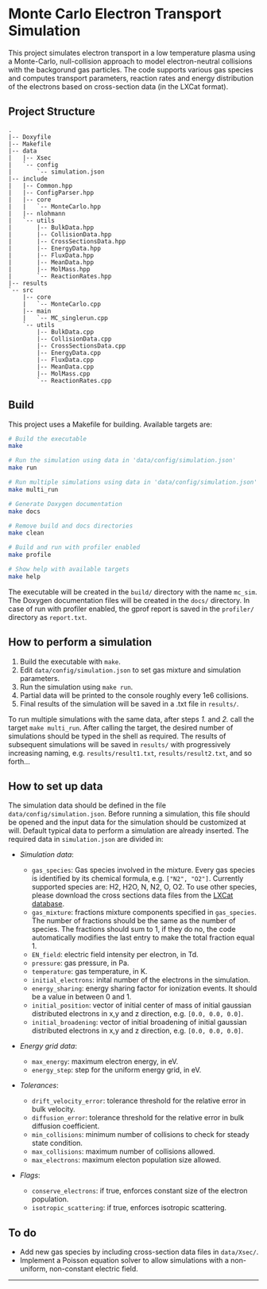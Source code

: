# Monte Carlo Electron Transport Simulation

This project simulates electron transport in a low temperature plasma using a Monte-Carlo, null-collision approach to model
electron-neutral collisions with the backgorund gas particles.
The code supports various gas species and computes transport parameters, reaction rates and energy distribution of the electrons
based on cross-section data (in the LXCat format).

## Project Structure
```
.
|-- Doxyfile
|-- Makefile
|-- data
|   |-- Xsec
|   `-- config
|       `-- simulation.json
|-- include
|   |-- Common.hpp
|   |-- ConfigParser.hpp
|   |-- core
|   |   `-- MonteCarlo.hpp
|   |-- nlohmann
|   `-- utils
|       |-- BulkData.hpp
|       |-- CollisionData.hpp
|       |-- CrossSectionsData.hpp
|       |-- EnergyData.hpp
|       |-- FluxData.hpp
|       |-- MeanData.hpp
|       |-- MolMass.hpp
|       `-- ReactionRates.hpp
|-- results
`-- src
    |-- core
    |   `-- MonteCarlo.cpp
    |-- main
    |   `-- MC_singlerun.cpp
    `-- utils
        |-- BulkData.cpp
        |-- CollisionData.cpp
        |-- CrossSectionsData.cpp
        |-- EnergyData.cpp
        |-- FluxData.cpp
        |-- MeanData.cpp
        |-- MolMass.cpp
        `-- ReactionRates.cpp
```

## Build

This project uses a Makefile for building. Available targets are:

```bash
# Build the executable
make

# Run the simulation using data in 'data/config/simulation.json'
make run

# Run multiple simulations using data in 'data/config/simulation.json'
make multi_run

# Generate Doxygen documentation
make docs

# Remove build and docs directories
make clean

# Build and run with profiler enabled
make profile

# Show help with available targets
make help
```

The executable will be created in the `build/` directory with the name `mc_sim`.
The Doxygen documentation files will be created in the `docs/` directory.
In case of run with profiler enabled, the gprof report is saved in the `profiler/` directory as `report.txt`.

## How to perform a simulation

1. Build the executable with `make`.
2. Edit `data/config/simulation.json` to set gas mixture and simulation parameters.
3. Run the simulation using `make run`.
4. Partial data will be printed to the console roughly every 1e6 collisions.
5. Final results of the simulation will be saved in a .txt file in `results/`.

To run multiple simulations with the same data, after steps *1.* and *2.* call the target `make multi_run`.
After calling the target, the desired number of simulations should be typed in the shell as required.
The results of subsequent simulations will be saved in `results/` with progressively increasing naming, e.g. `results/result1.txt`, `results/result2.txt`, and so forth...

## How to set up data

The simulation data should be defined in the file `data/config/simulation.json`.
Before running a simulation, this file should be opened and the input data for the simulation should
be customized at will. Default typical data to perform a simulation are already inserted.
The required data in `simulation.json` are divided in:

- *Simulation data*:
  - `gas_species`: Gas species involved in the mixture. Every gas species is identified by its chemical formula, e.g. `["N2", "O2"]`.
  Currently supported species are: H2, H2O, N, N2, O, O2. To use other species, please download the cross sections data files from the [LXCat database](https://us.lxcat.net/data/set_type.php).
  - `gas_mixture`: fractions mixture components specified in `gas_species`. The number of fractions should be the same as the number of species.
  The fractions should sum to 1, if they do no, the code automatically modifies the last entry to make the total fraction equal 1.
  - `EN_field`: electric field intensity per electron, in Td.
  - `pressure`: gas pressure, in Pa.
  - `temperature`: gas temperature, in K.
  - `initial_electrons`: inital number of the electrons in the simulation.
  - `energy_sharing`: energy sharing factor for ionization events. It should be a value in between 0 and 1. 
  - `initial_position`: vector of initial center of mass of initial gaussian distributed electrons in x,y and z direction, e.g. `[0.0, 0.0, 0.0]`.
  - `initial_broadening`: vector of initial broadening of initial gaussian distributed electrons in x,y and z direction, e.g. `[0.0, 0.0, 0.0]`.

- *Energy grid data*:
  - `max_energy`: maximum electron energy, in eV.
  - `energy_step`: step for the uniform energy grid, in eV.

- *Tolerances*:
  - `drift_velocity_error`: tolerance threshold for the relative error in bulk velocity.
  - `diffusion_error`: tolerance threshold for the relative error in bulk diffusion coefficient.
  - `min_collisions`: minimum number of collisions to check for steady state condition.
  - `max_collisions`: maximum number of collisions allowed.
  - `max_electrons`: maximum electon population size allowed.

- *Flags*:
  - `conserve_electrons`: if true, enforces constant size of the electron population.
  - `isotropic_scattering`: if true, enforces isotropic scattering. 


## To do

- Add new gas species by including cross-section data files in `data/Xsec/`.
- Implement a Poisson equation solver to allow simulations with a non-uniform, non-constant electric field.

---
